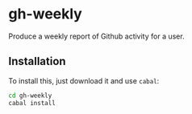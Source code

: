 
# gh-weekly

Produce a weekly report of Github activity for a user.

## Installation

To install this, just download it and use `cabal`:

```bash
cd gh-weekly
cabal install
```


